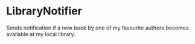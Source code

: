 LibraryNotifier
===============

Sends notification if a new book by one of my favourite authors becomes available at my local library.
